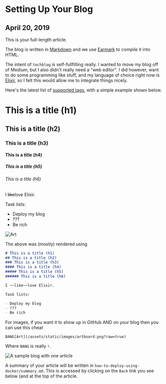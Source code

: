 # Setting Up Your Blog
## April 20, 2019

This is your full-length article.

The blog is written in [Markdown](https://github.com/adam-p/markdown-here/wiki/Markdown-Cheatsheet) and we use [Earmark](https://github.com/pragdave/earmark) to compile it into HTML.

The intent of `techblog` is self-fullfilling really.  I wanted to move my blog off of Medium, but I also didn't really need a "web editor".  I did however, want to do some programming like stuff, and my language of choice right now is [Elixir](http://elixir-lang.org), so I felt this would allow me to integrate things nicely.

Here's the latest list of [supported tags](https://github.com/pragdave/earmark#github-flavored-markdown), with a simple example shown below.

# This is a title (h1)
## This is a title (h2)
### This is a title (h3)
#### This is a title (h4)
##### This is a title (h5)
###### This is a title (h6)

I ~~like~~love Elixir.

Task lists:

- Deploy my blog
- ???
- Be rich

![Art](/assets/static/images/artboard.png?raw=true)

The above was (mostly) rendered using

```markdown
# This is a title (h1)
## This is a title (h2)
### This is a title (h3)
#### This is a title (h4)
##### This is a title (h5)
###### This is a title (h6)

I ~~like~~love Elixir.

Task lists:

- Deploy my blog
- ???
- Be rich
```

For images, if you want it to show up in GitHub AND on your blog
then you can use this cheat

```
BANG[Art](/assets/static/images/artboard.png?raw=true)
```

Where `BANG` is really `!`.

![A sample blog with one article](/images/sample.png)

A summary of your article will be written in `how-to-deploy-using-docker/summary.md`.  This is accessed by clicking on the `Back` link you see below (and at the top of the article.